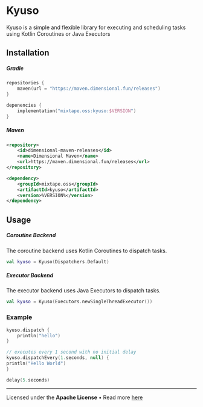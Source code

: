 # Kyuso

Kyuso is a simple and flexible library for executing and scheduling tasks using Kotlin Coroutines or Java Executors

## Installation

##### Gradle

```kotlin
repositories {
    maven(url = "https://maven.dimensional.fun/releases")
}

depenencies {
    implementation("mixtape.oss:kyuso:$VERSION")
}
```

##### Maven

```xml
<repository>
    <id>dimensional-maven-releases</id>
    <name>Dimensional Maven</name>
    <url>https://maven.dimensional.fun/releases</url>
</repository>
  ```

```xml
<dependency>
    <groupId>mixtape.oss</groupId>
    <artifactId>kyuso</artifactId>
    <version>%VERSION%</version>
</dependency>
```

## Usage

##### Coroutine Backend

The coroutine backend uses Kotlin Coroutines to dispatch tasks.

```kotlin
val kyuso = Kyuso(Dispatchers.Default)
```

##### Executor Backend

The executor backend uses Java Executors to dispatch tasks.

```kotlin
val kyuso = Kyuso(Executors.newSingleThreadExecutor())
```

### Example

```kotlin
kyuso.dispatch {
    println("hello")
}

// executes every 1 second with no initial delay
kyuso.dispatchEvery(1.seconds, null) {
println("Hello World")
}

delay(5.seconds)
```

---

Licensed under the **Apache License** &bull; Read more [here](./LICENSE)
